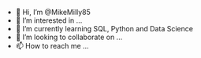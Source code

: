 - 👋 Hi, I’m @MikeMilly85
- 👀 I’m interested in ...
- 🌱 I’m currently learning SQL, Python and Data Science
- 💞️ I’m looking to collaborate on ...
- 📫 How to reach me ...

<!---
MikeMilly85/MikeMilly85 is a ✨ special ✨ repository because its `README.md` (this file) appears on your GitHub profile.
You can click the Preview link to take a look at your changes.
--->
